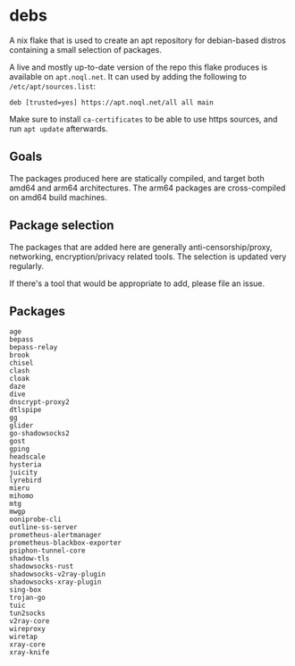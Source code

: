 # debs

A nix flake that is used to create an apt repository for debian-based
distros containing a small selection of packages.

A live and mostly up-to-date version of the repo this flake produces is
available on `apt.noql.net`. It can used by adding the following to
`/etc/apt/sources.list`:

```
deb [trusted=yes] https://apt.noql.net/all all main
```

Make sure to install `ca-certificates` to be able to use https sources,
and run `apt update` afterwards.

## Goals
The packages produced here are statically compiled, and target
both amd64 and arm64 architectures. The arm64 packages are
cross-compiled on amd64 build machines.

## Package selection
The packages that are added here are generally
anti-censorship/proxy, networking, encryption/privacy related tools. The
selection is updated very regularly.

If there's a tool that would be appropriate to add, please file an
issue.

## Packages
```
age
bepass
bepass-relay
brook
chisel
clash
cloak
daze
dive
dnscrypt-proxy2
dtlspipe
gg
glider
go-shadowsocks2
gost
gping
headscale
hysteria
juicity
lyrebird
mieru
mihomo
mtg
mwgp
ooniprobe-cli
outline-ss-server
prometheus-alertmanager
prometheus-blackbox-exporter
psiphon-tunnel-core
shadow-tls
shadowsocks-rust
shadowsocks-v2ray-plugin
shadowsocks-xray-plugin
sing-box
trojan-go
tuic
tun2socks
v2ray-core
wireproxy
wiretap
xray-core
xray-knife
```
